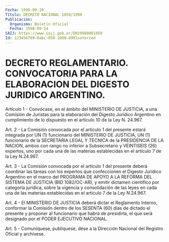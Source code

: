 ```yaml
---
Fecha: 1998-09-10
Título: DECRETO NACIONAL 1050/1998
Publicación:
  Organismo: Boletín Oficial
  Fecha: 1998-09-14
SAIJ: https://www.saij.gob.ar/DN19980001050
Id: 123456789-0abc-050-1000-8991soterced
---
```

# DECRETO REGLAMENTARIO. CONVOCATORIA PARA LA ELABORACION DEL DIGESTO JURIDICO ARGENTINO.

<a id="1"></a>
Artículo 1 - Convócase, en el ámbito del MINISTERIO  DE JUSTICIA, a una  Comisión de Juristas para la elaboración del Digesto  Jurídico Argentino  en  cumplimiento de lo dispuesto en el artículo 10 de la Ley N. 24.967.

<a id="2"></a>
Art. 2 - La Comisión  convocada  por  el  artículo  1  del presente estará integrada por UN (1) funcionario del MINISTERIO DE JUSTICIA, UN (1)  funcionario  de  la  SECRETARIA  LEGAL  Y  TECNICA  de  la PRESIDENCIA DE LA NACION, ambos con rango no inferior a Subsecretario  y  VEINTISEIS (26) expertos, uno por cada una de las materias establecidas  en  el  artículo  7  de  la  Ley  N.24.967.

<a id="3"></a>
Art.  3  -  La  Comisión  convocada por el artículo 1 del presente deberá coordinar las tareas  con  los  expertos que confeccionen el Digesto Jurídico Argentino en el marco del  PROGRAMA  DE APOYO A LA REFORMA DEL SISTEMA DE JUSTICIA (BID 1082/OC-AR), y emitir dictamen científico por categoría jurídica, sobre la vigencia y consolidación de las leyes en cada una de las materias establecidas en el artículo 7 de la Ley N.24.967.

<a id="4"></a>
Art.  4  -  El  MINISTERIO  DE JUSTICIA deberá dictar el Reglamento Interno, conformar la Comisión  dentro  de los SESENTA (60) días de dictado  el  presente  y  proponer  al  funcionario  que  habrá  de presidirla, el que será designado por el PODER EJECUTIVO NACIONAL.

<a id="5"></a>
Art. 5 - Comuníquese, publíquese, dése a  la Dirección Nacional del Registro Oficial y archívese.